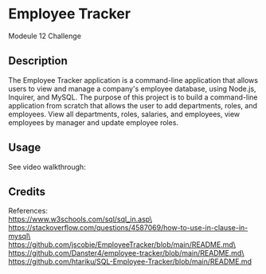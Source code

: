 # Employee Tracker
Modeule 12 Challenge

## Description
The Employee Tracker application is a command-line application that allows users to view and manage a company's employee database, using Node.js, Inquirer, and MySQL.
The purpose of this project is to build a command-line application from scratch that allows the user to add departments, roles, and employees. View all departments, roles, salaries, and employees, view employees by manager and update employee roles.

## Usage

See video walkthrough:

## Credits
References:\
https://www.w3schools.com/sql/sql_in.asp\
https://stackoverflow.com/questions/4587069/how-to-use-in-clause-in-mysql\
https://github.com/jscobie/EmployeeTracker/blob/main/README.md\
https://github.com/Danster4/employee-tracker/blob/main/README.md\
https://github.com/htariku/SQL-Employee-Tracker/blob/main/README.md
